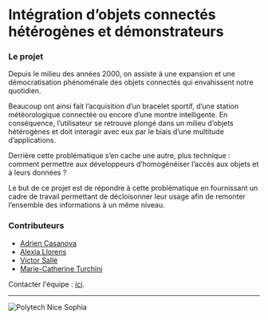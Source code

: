 # Intégration d’objets connectés hétérogènes et démonstrateurs

### Le projet

Depuis le milieu des années 2000, on assiste à une expansion et une démocratisation phénoménale des objets connectés qui envahissent notre quotidien.

Beaucoup ont ainsi fait l’acquisition d’un bracelet sportif, d’une station météorologique connectée ou encore d’une montre intelligente. En conséquence, l’utilisateur se retrouve plongé dans un milieu d’objets hétérogènes et doit interagir avec eux par le biais d’une multitude d’applications.

Derrière cette problématique s’en cache une autre, plus technique : comment permettre aux développeurs d’homogénéiser l’accès aux objets et à leurs données ?

Le but de ce projet est de répondre à cette problématique en fournissant un cadre de travail permettant de décloisonner leur usage afin de remonter l’ensemble des informations à un même niveau.

### Contributeurs

* [Adrien Casanova](mailto:acasanov@polytech.unice.fr)
* [Alexia Llorens](mailto:la002769@etu.unice.fr)
* [Victor Sallé](mailto:salle@polytech.unice.fr)
* [Marie-Catherine Turchini](mailto:turchini@polytech.unice.fr)

Contacter l'équipe : [ici](mailto:acasanov@polytech.unice.fr,la002769@etu.unice.fr,salle@polytech.unice.fr,turchini@polytech.unice.fr).


---

![Polytech Nice Sophia](http://users.polytech.unice.fr/~salle/images/logos.png)